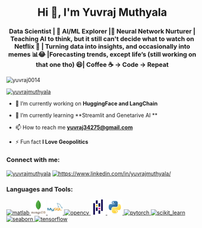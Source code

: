 <h1 align="center">Hi 👋, I'm Yuvraj Muthyala</h1>
<h3 align="center">Data Scientist | 🤖 AI/ML Explorer |🧠 Neural Network Nurturer | Teaching AI to think, but it still can't decide what to watch on Netflix 🍿 | Turning data into insights, and occasionally into memes 📊😂 |Forecasting trends, except life’s (still working on that one tho) 😆| Coffee ☕ → Code → Repeat</h3>

<p align="left"> <img src="https://komarev.com/ghpvc/?username=yuvraj0014&label=Profile%20views&color=0e75b6&style=flat" alt="yuvraj0014" /> </p>

<p align="left"> <a href="https://twitter.com/yuvrajmuthyala" target="blank"><img src="https://img.shields.io/twitter/follow/yuvrajmuthyala?logo=twitter&style=for-the-badge" alt="yuvrajmuthyala" /></a> </p>

- 🔭 I’m currently working on **HuggingFace and LangChain**

- 🌱 I’m currently learning **Streamlit and Genetarive AI **

- 📫 How to reach me **yuvraj34275@gmail.com**

- ⚡ Fun fact **I Love Geopolitics**

<h3 align="left">Connect with me:</h3>
<p align="left">
<a href="https://twitter.com/yuvrajmuthyala" target="blank"><img align="center" src="https://raw.githubusercontent.com/rahuldkjain/github-profile-readme-generator/master/src/images/icons/Social/twitter.svg" alt="yuvrajmuthyala" height="30" width="40" /></a>
<a href="https://linkedin.com/in/https://www.linkedin.com/in/yuvrajmuthyala/" target="blank"><img align="center" src="https://raw.githubusercontent.com/rahuldkjain/github-profile-readme-generator/master/src/images/icons/Social/linked-in-alt.svg" alt="https://www.linkedin.com/in/yuvrajmuthyala/" height="30" width="40" /></a>
</p>

<h3 align="left">Languages and Tools:</h3>
<p align="left"> <a href="https://www.mathworks.com/" target="_blank" rel="noreferrer"> <img src="https://upload.wikimedia.org/wikipedia/commons/2/21/Matlab_Logo.png" alt="matlab" width="40" height="40"/> </a> <a href="https://www.mongodb.com/" target="_blank" rel="noreferrer"> <img src="https://raw.githubusercontent.com/devicons/devicon/master/icons/mongodb/mongodb-original-wordmark.svg" alt="mongodb" width="40" height="40"/> </a> <a href="https://www.mysql.com/" target="_blank" rel="noreferrer"> <img src="https://raw.githubusercontent.com/devicons/devicon/master/icons/mysql/mysql-original-wordmark.svg" alt="mysql" width="40" height="40"/> </a> <a href="https://opencv.org/" target="_blank" rel="noreferrer"> <img src="https://www.vectorlogo.zone/logos/opencv/opencv-icon.svg" alt="opencv" width="40" height="40"/> </a> <a href="https://pandas.pydata.org/" target="_blank" rel="noreferrer"> <img src="https://raw.githubusercontent.com/devicons/devicon/2ae2a900d2f041da66e950e4d48052658d850630/icons/pandas/pandas-original.svg" alt="pandas" width="40" height="40"/> </a> <a href="https://www.python.org" target="_blank" rel="noreferrer"> <img src="https://raw.githubusercontent.com/devicons/devicon/master/icons/python/python-original.svg" alt="python" width="40" height="40"/> </a> <a href="https://pytorch.org/" target="_blank" rel="noreferrer"> <img src="https://www.vectorlogo.zone/logos/pytorch/pytorch-icon.svg" alt="pytorch" width="40" height="40"/> </a> <a href="https://scikit-learn.org/" target="_blank" rel="noreferrer"> <img src="https://upload.wikimedia.org/wikipedia/commons/0/05/Scikit_learn_logo_small.svg" alt="scikit_learn" width="40" height="40"/> </a> <a href="https://seaborn.pydata.org/" target="_blank" rel="noreferrer"> <img src="https://seaborn.pydata.org/_images/logo-mark-lightbg.svg" alt="seaborn" width="40" height="40"/> </a> <a href="https://www.tensorflow.org" target="_blank" rel="noreferrer"> <img src="https://www.vectorlogo.zone/logos/tensorflow/tensorflow-icon.svg" alt="tensorflow" width="40" height="40"/> </a> </p>

